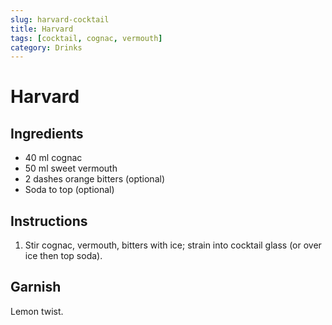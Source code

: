 ```yaml
---
slug: harvard-cocktail
title: Harvard
tags: [cocktail, cognac, vermouth]
category: Drinks
---
```


# Harvard

## Ingredients

- 40 ml cognac
- 50 ml sweet vermouth
- 2 dashes orange bitters (optional)
- Soda to top (optional)

## Instructions

1. Stir cognac, vermouth, bitters with ice; strain into cocktail glass (or over ice then top soda).

## Garnish

Lemon twist.
